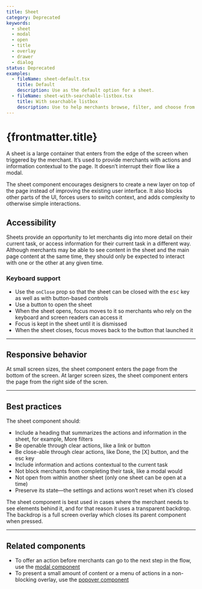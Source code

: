 ```yaml
---
title: Sheet
category: Deprecated
keywords:
  - sheet
  - modal
  - open
  - title
  - overlay
  - drawer
  - dialog
status: Deprecated
examples:
  - fileName: sheet-default.tsx
    title: Default
    description: Use as the default option for a sheet.
  - fileName: sheet-with-searchable-listbox.tsx
    title: With searchable listbox
    description: Use to help merchants browse, filter, and choose from a list of options.
---
```


# {frontmatter.title}

<Lede>

A sheet is a large container that enters from the edge of the screen when triggered by the merchant. It’s used to provide merchants with actions and information contextual to the page. It doesn’t interrupt their flow like a modal.

</Lede>

<StatusBanner status={frontmatter.status}>
  The sheet component encourages designers to create a new layer on top of the
  page instead of improving the existing user interface. It also blocks other
  parts of the UI, forces users to switch context, and adds complexity to
  otherwise simple interactions.
</StatusBanner>

<Examples />

<Props componentName={frontmatter.title} />

## Accessibility

Sheets provide an opportunity to let merchants dig into more detail on their current task, or access information for their current task in a different way. Although merchants may be able to see content in the sheet and the main page content at the same time, they should only be expected to interact with one or the other at any given time.

### Keyboard support

- Use the `onClose` prop so that the sheet can be closed with the <kbd>esc</kbd> key as well as with button-based controls
- Use a button to open the sheet
- When the sheet opens, focus moves to it so merchants who rely on the keyboard and screen readers can access it
- Focus is kept in the sheet until it is dismissed
- When the sheet closes, focus moves back to the button that launched it

---

## Responsive behavior

At small screen sizes, the sheet component enters the page from the bottom of the screen. At larger screen sizes, the sheet component enters the page from the right side of the scren.

---

## Best practices

The sheet component should:

- Include a heading that summarizes the actions and information in the sheet, for example, More filters
- Be openable through clear actions, like a link or button
- Be close-able through clear actions, like Done, the [X] button, and the esc key
- Include information and actions contextual to the current task
- Not block merchants from completing their task, like a modal would
- Not open from within another sheet (only one sheet can be open at a time)
- Preserve its state—the settings and actions won’t reset when it’s closed

The sheet component is best used in cases where the merchant needs to see elements behind it, and for that reason it uses a transparent backdrop. The backdrop is a full screen overlay which closes its parent component when pressed.

---

## Related components

- To offer an action before merchants can go to the next step in the flow, use the [modal component](https://polaris.shopify.com/components/overlays/modal)
- To present a small amount of content or a menu of actions in a non-blocking overlay, use the [popover component](https://polaris.shopify.com/components/overlays/popover)
